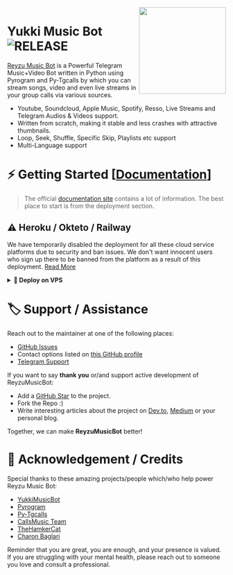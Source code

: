 <img src="https://telegra.ph/file/2fa9b06692a764373d8ef.jpg" align="right" width="200" height="200"/>

# Yukki Music Bot <img src="https://img.shields.io/github/v/release/Reyzuuu/ReyzuMusicBot?color=black&logo=github&logoColor=black&style=social" alt="RELEASE">

[Reyzu Music Bot](https://github.com/Reyzuuu/ReyzuMusicBot) is a Powerful Telegram Music+Video Bot written in Python using Pyrogram and Py-Tgcalls by which you can stream songs, video and even live streams in your group calls via various sources.

* Youtube, Soundcloud, Apple Music, Spotify, Resso, Live Streams and Telegram Audios & Videos support.
* Written from scratch, making it stable and less crashes with attractive thumbnails.
* Loop, Seek, Shuffle, Specific Skip, Playlists etc support
* Multi-Language support


# ⚡️ Getting Started [[Documentation](https://notreallyshikhar.gitbook.io/yukkimusicbot/)]

> The official [documentation site](https://notreallyshikhar.gitbook.io/yukkimusicbot/) contains a lot of information. The best place to start is from the deployment section.

## ⚠️ Heroku / Okteto / Railway

We have temporarily disabled the deployment for  all these cloud service platforms due to security and ban issues. We don't want innocent users who sign up there to be banned from the platform as a result of this deployment. [Read More](https://t.me/TheYukki/2541)

<details>
<summary><b>🔗 Deploy on VPS</b></summary>
<br>
    
### VPS Deployment
> 1. Update and Upgrade :
```console
sudo apt-get update && sudo apt-get upgrade -y
```
> 2. Installing Required Packages:
```console
sudo apt-get install python3-pip ffmpeg -y
```
> 3. Setting up PIP :
```console
sudo pip3 install -U pip
```
> 4. Installing Node :
```console
curl -fssL https://deb.nodesource.com/setup_17.x | sudo -E bash - && sudo apt-get install nodejs -y && npm i -g npm
```
> 5. Clone the Repository :
```console
git clone https://github.com/Reyzuuu/ReyzuMusicBot &&  cd ReyzuMusicBot
```
> 6. Install Requirement :
```console
pip3 install -U -r requirements.txt
```
> 7. Install pyyaml :
```console
pip3 install pyyaml==5.4
```
> 8. Setup Bash :
```console
bash setup
```
> Please input your vars correctly.
> 9. Finally Run Reyzu Music Bot
```console
bash start
```
</details>

# 🏷 Support / Assistance

Reach out to the maintainer at one of the following places:

- [GitHub Issues](https://github.com/Reyzuuu/ReyzuMusicBot/issues/new?assignees=&labels=question&template=SUPPORT_QUESTION.md&title=support%3A+)
- Contact options listed on [this GitHub profile](https://github.com/TeamYukki)
- [Telegram Support](https://t.me/ReyzuSupport)

If you want to say **thank you** or/and support active development of ReyzuMusicBot:

- Add a [GitHub Star](https://github.com/Reyzu/ReyzuMusicBot) to the project.
- Fork the Repo :)
- Write interesting articles about the project on [Dev.to](https://dev.to/), [Medium](https://medium.com/) or your personal blog.

Together, we can make **ReyzuMusicBot** better!
# 📑 Acknowledgement / Credits

Special thanks to these amazing projects/people which/who help power Reyzu Music Bot:

- [YukkiMusicBot](https://github.com/TeamYukki/YukkiMusicBot)
- [Pyrogram](https://github.com/pyrogram/pyrogram)
- [Py-Tgcalls](https://github.com/pytgcalls/pytgcalls)
- [CallsMusic Team](https://github.com/Callsmusic)
- [TheHamkerCat](https://github.com/TheHamkerCat)
- [Charon Baglari](https://github.com/XCBv021)


Reminder that you are great, you are enough, and your presence is valued. If you are struggling with your mental health, please reach out to someone you love and consult a professional.
